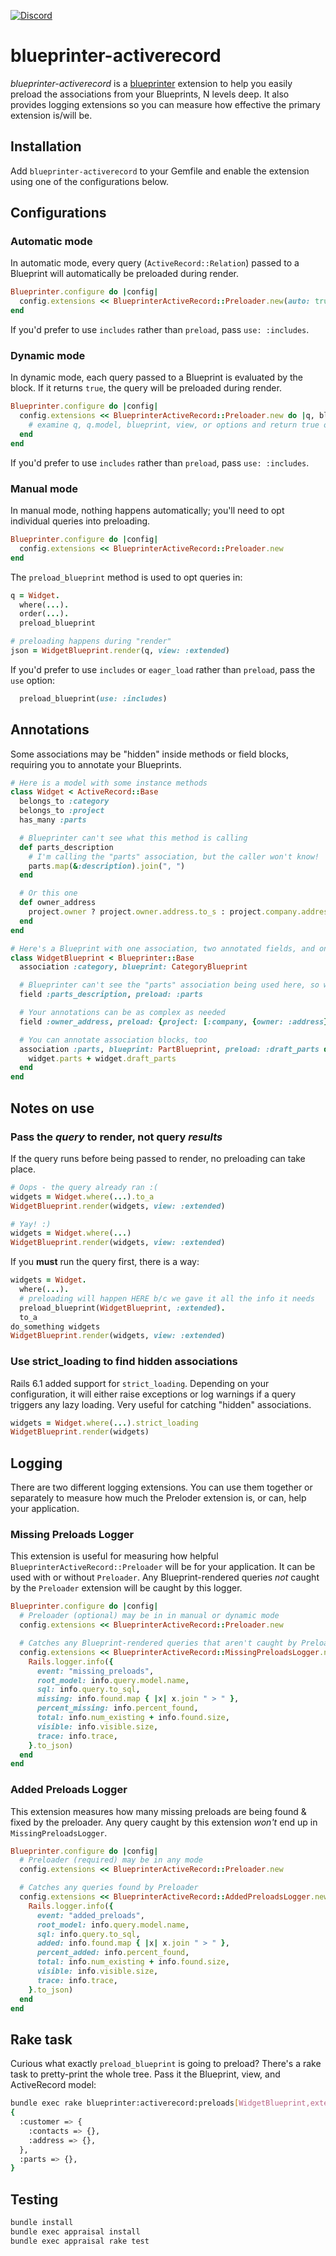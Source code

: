 [![Discord](https://img.shields.io/badge/Chat-EDEDED?logo=discord)](https://discord.gg/PbntEMmWws)

# blueprinter-activerecord

*blueprinter-activerecord* is a [blueprinter](https://github.com/procore-oss/blueprinter) extension to help you easily preload the associations from your Blueprints, N levels deep. It also provides logging extensions so you can measure how effective the primary extension is/will be.

## Installation

Add `blueprinter-activerecord` to your Gemfile and enable the extension using one of the configurations below.

## Configurations

### Automatic mode

In automatic mode, every query (`ActiveRecord::Relation`) passed to a Blueprint will automatically be preloaded during render.

```ruby
Blueprinter.configure do |config|
  config.extensions << BlueprinterActiveRecord::Preloader.new(auto: true)
end
```

If you'd prefer to use `includes` rather than `preload`, pass `use: :includes`.

### Dynamic mode

In dynamic mode, each query passed to a Blueprint is evaluated by the block. If it returns `true`, the query will be preloaded during render.

```ruby
Blueprinter.configure do |config|
  config.extensions << BlueprinterActiveRecord::Preloader.new do |q, blueprint, view, options|
    # examine q, q.model, blueprint, view, or options and return true or false
  end
end
```

If you'd prefer to use `includes` rather than `preload`, pass `use: :includes`.

### Manual mode

In manual mode, nothing happens automatically; you'll need to opt individual queries into preloading.

```ruby
Blueprinter.configure do |config|
  config.extensions << BlueprinterActiveRecord::Preloader.new
end
```

The `preload_blueprint` method is used to opt queries in:

```ruby
q = Widget.
  where(...).
  order(...).
  preload_blueprint

# preloading happens during "render"
json = WidgetBlueprint.render(q, view: :extended)
```

If you'd prefer to use `includes` or `eager_load` rather than `preload`, pass the `use` option:

```ruby
  preload_blueprint(use: :includes)
```

## Annotations

Some associations may be "hidden" inside methods or field blocks, requiring you to annotate your Blueprints.

```ruby
# Here is a model with some instance methods
class Widget < ActiveRecord::Base
  belongs_to :category
  belongs_to :project
  has_many :parts

  # Blueprinter can't see what this method is calling
  def parts_description
    # I'm calling the "parts" association, but the caller won't know!
    parts.map(&:description).join(", ")
  end

  # Or this one
  def owner_address
    project.owner ? project.owner.address.to_s : project.company.address
  end
end

# Here's a Blueprint with one association, two annotated fields, and one annotated association
class WidgetBlueprint < Blueprinter::Base
  association :category, blueprint: CategoryBlueprint

  # Blueprinter can't see the "parts" association being used here, so we annotate it
  field :parts_description, preload: :parts

  # Your annotations can be as complex as needed
  field :owner_address, preload: {project: [:company, {owner: :address}]}

  # You can annotate association blocks, too
  association :parts, blueprint: PartBlueprint, preload: :draft_parts do |widget|
    widget.parts + widget.draft_parts
  end
end
```

## Notes on use

### Pass the *query* to render, not query *results*

If the query runs before being passed to render, no preloading can take place.

```ruby
# Oops - the query already ran :(
widgets = Widget.where(...).to_a
WidgetBlueprint.render(widgets, view: :extended)

# Yay! :)
widgets = Widget.where(...)
WidgetBlueprint.render(widgets, view: :extended)
```

If you **must** run the query first, there is a way:

```ruby
widgets = Widget.
  where(...).
  # preloading will happen HERE b/c we gave it all the info it needs
  preload_blueprint(WidgetBlueprint, :extended).
  to_a
do_something widgets
WidgetBlueprint.render(widgets, view: :extended)
```

### Use strict_loading to find hidden associations

Rails 6.1 added support for `strict_loading`. Depending on your configuration, it will either raise exceptions or log warnings if a query triggers any lazy loading. Very useful for catching "hidden" associations.

```ruby
widgets = Widget.where(...).strict_loading
WidgetBlueprint.render(widgets)
```

## Logging

There are two different logging extensions. You can use them together or separately to measure how much the Preloder extension is, or can, help your application.

### Missing Preloads Logger

This extension is useful for measuring how helpful `BlueprinterActiveRecord::Preloader` will be for your application. It can be used with or without `Preloader`. Any Blueprint-rendered queries *not* caught by the `Preloader` extension will be caught by this logger.

```ruby
Blueprinter.configure do |config|
  # Preloader (optional) may be in in manual or dynamic mode
  config.extensions << BlueprinterActiveRecord::Preloader.new

  # Catches any Blueprint-rendered queries that aren't caught by Preloader
  config.extensions << BlueprinterActiveRecord::MissingPreloadsLogger.new do |info|
    Rails.logger.info({
      event: "missing_preloads",
      root_model: info.query.model.name,
      sql: info.query.to_sql,
      missing: info.found.map { |x| x.join " > " },
      percent_missing: info.percent_found,
      total: info.num_existing + info.found.size,
      visible: info.visible.size,
      trace: info.trace,
    }.to_json)
  end
end
```

### Added Preloads Logger

This extension measures how many missing preloads are being found & fixed by the preloader. Any query caught by this extension *won't* end up in `MissingPreloadsLogger`.

```ruby
Blueprinter.configure do |config|
  # Preloader (required) may be in any mode
  config.extensions << BlueprinterActiveRecord::Preloader.new

  # Catches any queries found by Preloader
  config.extensions << BlueprinterActiveRecord::AddedPreloadsLogger.new do |info|
    Rails.logger.info({
      event: "added_preloads",
      root_model: info.query.model.name,
      sql: info.query.to_sql,
      added: info.found.map { |x| x.join " > " },
      percent_added: info.percent_found,
      total: info.num_existing + info.found.size,
      visible: info.visible.size,
      trace: info.trace,
    }.to_json)
  end
end
```

## Rake task

Curious what exactly `preload_blueprint` is going to preload? There's a rake task to pretty-print the whole tree. Pass it the Blueprint, view, and ActiveRecord model:

```bash
bundle exec rake blueprinter:activerecord:preloads[WidgetBlueprint,extended,Widget]
{
  :customer => {
    :contacts => {},
    :address => {},
  },
  :parts => {},
}
```

## Testing

```bash
bundle install
bundle exec appraisal install
bundle exec appraisal rake test
```
